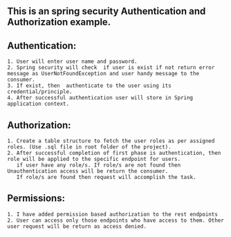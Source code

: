 ## This is an spring security Authentication and Authorization example.
 
## Authentication:

```
1. User will enter user name and password.
2. Spring security will check  if user is exist if not return error message as UserNotFoundException and user handy message to the consumer.
3. If exist, then  authenticate to the user using its credential/principle.
4. After successful authentication user will store in Spring application context.
```

## Authorization:
    1. Create a table structure to fetch the user roles as per assigned roles. (Use .sql file in root folder of the project).
    2. After successful completion of first phase is authentication, then role will be applied to the specific endpoint for users.
       if user have any role/s. If role/s are not found then Unauthentication access will be return the consumer. 
       If role/s are found then request will accomplish the task.

## Permissions:
	1. I have added permission based authorization to the rest endpoints
	2. User can access only those endpoints who have access to them. Other user request will be return as access denied.
	
